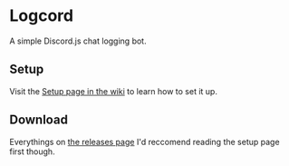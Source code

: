 # Logcord
A simple Discord.js chat logging bot.

## Setup
Visit the [Setup page in the wiki](https://github.com/theanidox/Logcord/wiki/Setup) to learn how to set it up.

## Download
Everythings on [the releases page](https://github.com/theanidox/Logcord/releases)
I'd reccomend reading the setup page first though.
